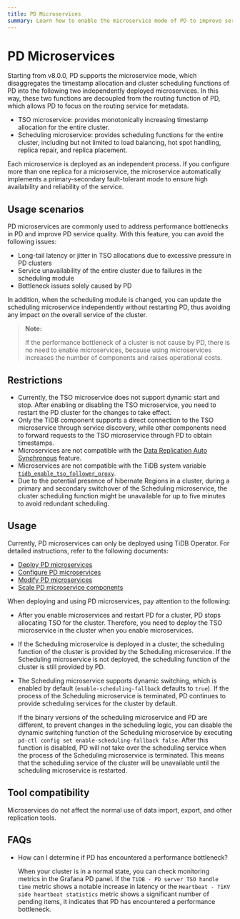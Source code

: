 ```yaml
---
title: PD Microservices
summary: Learn how to enable the microservice mode of PD to improve service quality.
---
```


# PD Microservices

Starting from v8.0.0, PD supports the microservice mode, which disaggregates the timestamp allocation and cluster scheduling functions of PD into the following two independently deployed microservices. In this way, these two functions are decoupled from the routing function of PD, which allows PD to focus on the routing service for metadata.

- TSO microservice: provides monotonically increasing timestamp allocation for the entire cluster.
- Scheduling microservice: provides scheduling functions for the entire cluster, including but not limited to load balancing, hot spot handling, replica repair, and replica placement.

Each microservice is deployed as an independent process. If you configure more than one replica for a microservice, the microservice automatically implements a primary-secondary fault-tolerant mode to ensure high availability and reliability of the service.

## Usage scenarios

PD microservices are commonly used to address performance bottlenecks in PD and improve PD service quality. With this feature, you can avoid the following issues:

- Long-tail latency or jitter in TSO allocations due to excessive pressure in PD clusters
- Service unavailability of the entire cluster due to failures in the scheduling module
- Bottleneck issues solely caused by PD

In addition, when the scheduling module is changed, you can update the scheduling microservice independently without restarting PD, thus avoiding any impact on the overall service of the cluster.

> **Note:**
>
> If the performance bottleneck of a cluster is not cause by PD, there is no need to enable microservices, because using microservices increases the number of components and raises operational costs.

## Restrictions

- Currently, the TSO microservice does not support dynamic start and stop. After enabling or disabling the TSO microservice, you need to restart the PD cluster for the changes to take effect.
- Only the TiDB component supports a direct connection to the TSO microservice through service discovery, while other components need to forward requests to the TSO microservice through PD to obtain timestamps.
- Microservices are not compatible with the [Data Replication Auto Synchronous](https://docs.pingcap.com/tidb/stable/two-data-centers-in-one-city-deployment) feature.
- Microservices are not compatible with the TiDB system variable [`tidb_enable_tso_follower_proxy`](https://docs.pingcap.com/tidb/stable/system-variables#tidb_enable_tso_follower_proxy-new-in-v530).
- Due to the potential presence of hibernate Regions in a cluster, during a primary and secondary switchover of the Scheduling microservice, the cluster scheduling function might be unavailable for up to five minutes to avoid redundant scheduling.

## Usage

Currently, PD microservices can only be deployed using TiDB Operator. For detailed instructions, refer to the following documents:

- [Deploy PD microservices](configure-a-tidb-cluster.md#deploy-pd-microservices)
- [Configure PD microservices](configure-a-tidb-cluster.md#configure-pd-microservices)
- [Modify PD microservices](modify-tidb-configuration.md#modify-pd-microservices-configuration)
- [Scale PD microservice components](scale-a-tidb-cluster.md#scale-pd-microservice-components)

When deploying and using PD microservices, pay attention to the following:

- After you enable microservices and restart PD for a cluster, PD stops allocating TSO for the cluster. Therefore, you need to deploy the TSO microservice in the cluster when you enable microservices.
- If the Scheduling microservice is deployed in a cluster, the scheduling function of the cluster is provided by the Scheduling microservice. If the Scheduling microservice is not deployed, the scheduling function of the cluster is still provided by PD.
- The Scheduling microservice supports dynamic switching, which is enabled by default (`enable-scheduling-fallback` defaults to `true`). If the process of the Scheduling microservice is terminated, PD continues to provide scheduling services for the cluster by default.

    If the binary versions of the scheduling microservice and PD are different, to prevent changes in the scheduling logic, you can disable the dynamic switching function of the Scheduling microservice by executing `pd-ctl config set enable-scheduling-fallback false`. After this function is disabled, PD will not take over the scheduling service when the process of the Scheduling microservice is terminated. This means that the scheduling service of the cluster will be unavailable until the scheduling microservice is restarted.

## Tool compatibility

Microservices do not affect the normal use of data import, export, and other replication tools.

## FAQs

- How can I determine if PD has encountered a performance bottleneck?

  When your cluster is in a normal state, you can check monitoring metrics in the Grafana PD panel. If the `TiDB - PD server TSO handle time` metric shows a notable increase in latency or the `Heartbeat - TiKV side heartbeat statistics` metric shows a significant number of pending items, it indicates that PD has encountered a performance bottleneck.